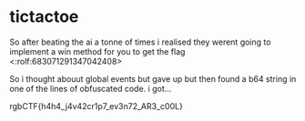 # tictactoe

So after beating the ai a tonne of times i realised they werent going to implement a win method for you to get the flag <:rolf:683071291347042408>

So i thought abouut global events but gave up but then found a b64 string in one of the lines of obfuscated code. i got...

rgbCTF{h4h4_j4v42cr1p7_ev3n72_AR3_c00L}
